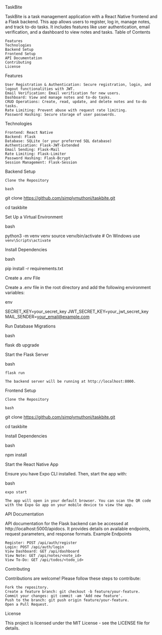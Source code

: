 TaskBite

TaskBite is a task management application with a React Native frontend and a Flask backend. This app allows users to register, log in, manage notes, and track to-do tasks. It includes features like user authentication, email verification, and a dashboard to view notes and tasks.
Table of Contents

    Features
    Technologies
    Backend Setup
    Frontend Setup
    API Documentation
    Contributing
    License

Features

    User Registration & Authentication: Secure registration, login, and logout functionalities with JWT.
    Email Verification: Email verification for new users.
    Dashboard: View and manage notes and to-do tasks.
    CRUD Operations: Create, read, update, and delete notes and to-do tasks.
    Rate Limiting: Prevent abuse with request rate limiting.
    Password Hashing: Secure storage of user passwords.

Technologies

    Frontend: React Native
    Backend: Flask
    Database: SQLite (or your preferred SQL database)
    Authentication: Flask-JWT-Extended
    Email Sending: Flask-Mail
    Rate Limiting: Flask-Limiter
    Password Hashing: Flask-Bcrypt
    Session Management: Flask-Session

Backend Setup

    Clone the Repository

    bash

git clone https://github.com/simplymuthoni/taskbite.git

cd taskbite

Set Up a Virtual Environment

bash

python3 -m venv venv
source venv/bin/activate  # On Windows use `venv\Scripts\activate`

Install Dependencies

bash

pip install -r requirements.txt

Create a .env File

Create a .env file in the root directory and add the following environment variables:

env

SECRET_KEY=your_secret_key
JWT_SECRET_KEY=your_jwt_secret_key
MAIL_SENDER=your_email@example.com

Run Database Migrations

bash

flask db upgrade

Start the Flask Server

bash

    flask run

    The backend server will be running at http://localhost:8000.

Frontend Setup

    Clone the Repository

    bash

git clone https://github.com/simplymuthoni/taskbite.git

cd taskbite

Install Dependencies

bash

npm install

Start the React Native App

Ensure you have Expo CLI installed. Then, start the app with:

bash

    expo start

    The app will open in your default browser. You can scan the QR code with the Expo Go app on your mobile device to view the app.

API Documentation

API documentation for the Flask backend can be accessed at http://localhost:5000/apidocs. It provides details on available endpoints, request parameters, and response formats.
Example Endpoints

    Register: POST /api/auth/register
    Login: POST /api/auth/login
    View Dashboard: GET /api/dashboard
    View Note: GET /api/notes/<note_id>
    View To-Do: GET /api/todos/<todo_id>

Contributing

Contributions are welcome! Please follow these steps to contribute:

    Fork the repository.
    Create a feature branch: git checkout -b feature/your-feature.
    Commit your changes: git commit -am 'Add new feature'.
    Push to the branch: git push origin feature/your-feature.
    Open a Pull Request.

License

This project is licensed under the MIT License - see the LICENSE file for details.
